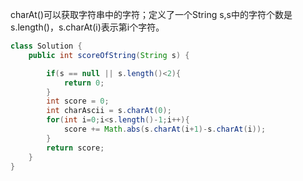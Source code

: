 charAt()可以获取字符串中的字符；定义了一个String s,s中的字符个数是s.length()，s.charAt(i)表示第i个字符。
```java
class Solution {
    public int scoreOfString(String s) {

        if(s == null || s.length()<2){
            return 0;
        }
        int score = 0;
        int charAscii = s.charAt(0);
        for(int i=0;i<s.length()-1;i++){
            score += Math.abs(s.charAt(i+1)-s.charAt(i));
        }
        return score;
    }
}